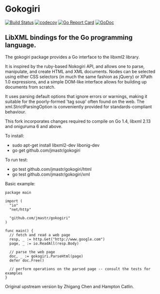 Gokogiri
========
[![Build Status](https://travis-ci.org/jmastr/gokogiri.svg?branch=master)](https://travis-ci.org/jmastr/gokogiri)
[![codecov](https://codecov.io/gh/jmastr/gokogiri/branch/master/graph/badge.svg)](https://codecov.io/gh/jmastr/gokogiri)
[![Go Report Card](https://goreportcard.com/badge/github.com/jmastr/gokogiri)](https://goreportcard.com/report/github.com/jmastr/gokogiri)
[![GoDoc](https://godoc.org/github.com/jmastr/gokogiri?status.svg)](https://godoc.org/github.com/jmastr/gokogiri)

LibXML bindings for the Go programming language.
------------------------------------------------
The gokogiri package provides a Go interface to the libxml2 library.

It is inspired by the ruby-based Nokogiri API, and allows one to parse, manipulate, and create HTML and XML documents. Nodes can be selected using either CSS selectors (in much the same fashion as jQuery) or XPath 1.0 expressions, and a simple DOM-like interface allows for building up documents from scratch.

It uses parsing default options that ignore errors or warnings, making it suitable for the poorly-formed 'tag soup' often found on the web. The xml.StrictParsingOption is conveniently provided for standards-compliant behaviour.

This fork incorporates changes required to compile on Go 1.4, libxml 2.13 and oniguruma 6 and above.

To install:

- sudo apt-get install libxml2-dev libonig-dev
- go get github.com/jmastr/gokogiri

To run test:

- go test github.com/jmastr/gokogiri/html
- go test github.com/jmastr/gokogiri/xml

Basic example:

    package main

    import (
      "io"
      "net/http"

      "github.com/jmastr/gokogiri"
    )

    func main() {
      // fetch and read a web page
      resp, _ := http.Get("http://www.google.com")
      page, _ := io.ReadAll(resp.Body)

      // parse the web page
      doc, _ := gokogiri.ParseHtml(page)
      defer doc.Free()

      // perform operations on the parsed page -- consult the tests for examples
    }

Original upstream version by Zhigang Chen and Hampton Catlin.
